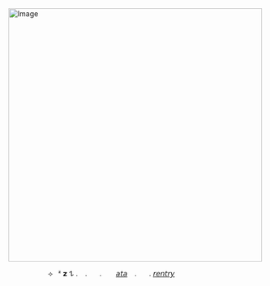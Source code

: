 <img width="500" height="500" alt="Image" src="https://github.com/user-attachments/assets/1a1b721e-ced5-43b5-9297-e04c0fc988b4" />

⠀ ⠀⠀ ⠀ ⠀⠀ ⟢⠀ᶻ 𝘇 𐰁 . ⠀.⠀ ⠀. ⠀⠀ [𝘢𝘵𝘢](https://adokouu.atabook.org/) ⠀.⠀ ⠀.   [𝘳𝘦𝘯𝘵𝘳𝘺](https://rentry.co/ak786gsm)
